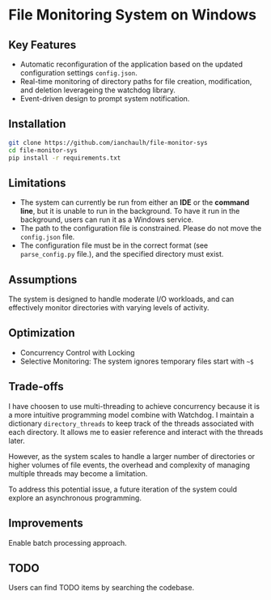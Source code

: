 # File Monitoring System on Windows

## Key Features
- Automatic reconfiguration of the application based on the updated configuration settings `config.json`.
- Real-time monitoring of directory paths for file creation, modification, and deletion leverageing the watchdog library.
- Event-driven design to prompt system notification.

## Installation
```bash
git clone https://github.com/ianchaulh/file-monitor-sys
cd file-monitor-sys
pip install -r requirements.txt
```

## Limitations 
- The system can currently be run from either an **IDE** or the **command line**, but it is unable to run in the background. To have it run in the background, users can run it as a Windows service.
- The path to the configuration file is constrained. Please do not move the `config.json` file.
- The configuration file must be in the correct format (see `parse_config.py` file.), and the specified directory must exist.

## Assumptions
The system is designed to handle moderate I/O workloads, and can effectively monitor directories with varying levels of activity.

## Optimization
- Concurrency Control with Locking
- Selective Monitoring: The system ignores temporary files start with `~$`

## Trade-offs
I have choosen to use multi-threading to achieve concurrency because it is a more intuitive programming model combine with Watchdog. I maintain a dictionary `directory_threads` to keep track of the threads associated with each directory. It allows me to easier reference and interact with the threads later.

However, as the system scales to handle a larger number of directories or higher volumes of file events, the overhead and complexity of managing multiple threads may become a limitation.

To address this potential issue, a future iteration of the system could explore an asynchronous programming.

## Improvements
Enable batch processing approach.

## TODO
Users can find TODO items by searching the codebase.